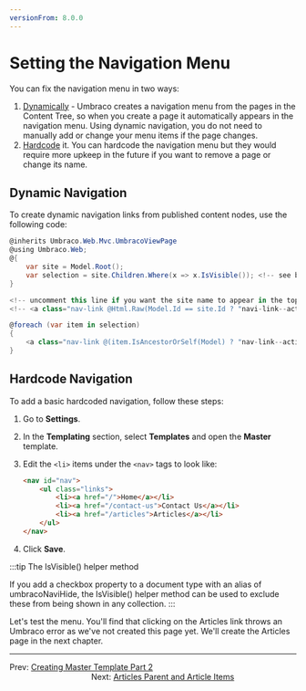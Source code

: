 ```yaml
---
versionFrom: 8.0.0
---
```

# Setting the Navigation Menu

You can fix the navigation menu in two ways:

1. [Dynamically](#dynamic-navigation) - Umbraco creates a navigation menu from the pages in the Content Tree, so when you create a page it automatically appears in the navigation menu. Using dynamic navigation, you do not need to manually add or change your menu items if the page changes.
2. [Hardcode](#hardcode-navigation) it. You can hardcode the navigation menu but they would require more upkeep in the future if you  want to remove a page or change its name.

## Dynamic Navigation

To create dynamic navigation links from published content nodes, use the following code:

```csharp
@inherits Umbraco.Web.Mvc.UmbracoViewPage
@using Umbraco.Web;
@{ 
    var site = Model.Root();
    var selection = site.Children.Where(x => x.IsVisible()); <!-- see below for explanation of IsVisible helper method -->
}

<!-- uncomment this line if you want the site name to appear in the top navigation -->
<!-- <a class="nav-link @Html.Raw(Model.Id == site.Id ? "navi-link--active" : "")" href="@site.Url">@site.Name</a> -->

@foreach (var item in selection)
{
    <a class="nav-link @(item.IsAncestorOrSelf(Model) ? "nav-link--active" : null)" href="@item.Url">@item.Name</a>
}
```

## Hardcode Navigation

To add a basic hardcoded navigation, follow these steps:

1. Go to **Settings**.
2. In the **Templating** section, select **Templates** and open the **Master** template.
3. Edit the `<li>` items under the `<nav>` tags to look like:

    ```html
    <nav id="nav">
        <ul class="links">
            <li><a href="/">Home</a></li>
            <li><a href="/contact-us">Contact Us</a></li>
            <li><a href="/articles">Articles</a></li>
        </ul>
    </nav>
    ```

4. Click **Save**.

:::tip The IsVisible() helper method

If you add a checkbox property to a document type with an alias of umbracoNaviHide, the IsVisible() helper method can be used to exclude these from being shown in any collection.
:::

Let's test the menu. You'll find that clicking on the Articles link throws an Umbraco error as we've not created this page yet. We'll create the Articles page in the next chapter.

---

Prev: [Creating Master Template Part 2](../Creating-Master-Template-Part-2)  &emsp; &emsp; &emsp; &emsp; &emsp; &emsp; &emsp; &emsp; &emsp; &emsp; &emsp; &emsp; &emsp; &emsp; &emsp; &emsp; &emsp; &emsp; &emsp; &emsp; &emsp; &emsp; Next: [Articles Parent and Article Items](../Articles-Parent-and-Article-Items)